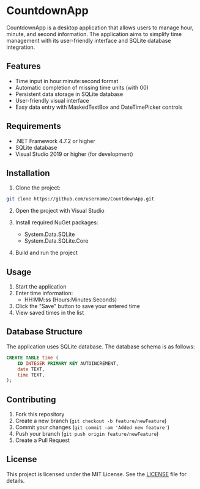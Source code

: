 # CountdownApp

CountdownApp is a desktop application that allows users to manage hour, minute, and second information. The application aims to simplify time management with its user-friendly interface and SQLite database integration.

## Features

- Time input in hour:minute:second format
- Automatic completion of missing time units (with 00)
- Persistent data storage in SQLite database
- User-friendly visual interface
- Easy data entry with MaskedTextBox and DateTimePicker controls

## Requirements

- .NET Framework 4.7.2 or higher
- SQLite database
- Visual Studio 2019 or higher (for development)

## Installation

1. Clone the project:
```bash
git clone https://github.com/username/CountdownApp.git
```

2. Open the project with Visual Studio
3. Install required NuGet packages:
   - System.Data.SQLite
   - System.Data.SQLite.Core

4. Build and run the project

## Usage

1. Start the application
2. Enter time information:
   - HH:MM:ss (Hours:Minutes:Seconds)
3. Click the "Save" button to save your entered time
4. View saved times in the list

## Database Structure

The application uses SQLite database. The database schema is as follows:

```sql
CREATE TABLE time (
    ID INTEGER PRIMARY KEY AUTOINCREMENT,
    date TEXT,
    time TEXT,
);
```

## Contributing

1. Fork this repository
2. Create a new branch (`git checkout -b feature/newFeature`)
3. Commit your changes (`git commit -am 'Added new feature'`)
4. Push your branch (`git push origin feature/newFeature`)
5. Create a Pull Request

## License

This project is licensed under the MIT License. See the [LICENSE](LICENSE) file for details.